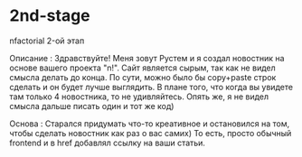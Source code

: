 # 2nd-stage
nfactorial 2-ой этап

Описание :
Здравствуйте! Меня зовут Рустем и я создал новостник на основе вашего проекта "n!". Сайт является сырым, так как не видел смысла делать до конца. По сути, можно было бы copy+paste строк сделать и он будет лучше выглядить. В плане того, что когда вы увидете там только 4 новостника, то не удивляйтесь. Опять же, я не видел смысла дальше писать один и тот же код)

Основа : 
Старался придумать что-то креативное и остановился на том, чтобы сделать новостник как раз о вас самих) 
То есть, просто обычный frontend и в href добавлял ссылку на ваши статьи. 
